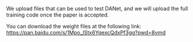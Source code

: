 We upload files that can be used to test DANet, and we will upload the full training code once the paper is accepted.

You can download the weight files at the following link:
https://pan.baidu.com/s/1Mpo_lStx6YqexcQdxPf3gg?pwd=8vmd
